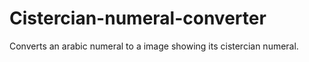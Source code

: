 # Cistercian-numeral-converter
Converts an arabic numeral to a image showing its cistercian numeral.
